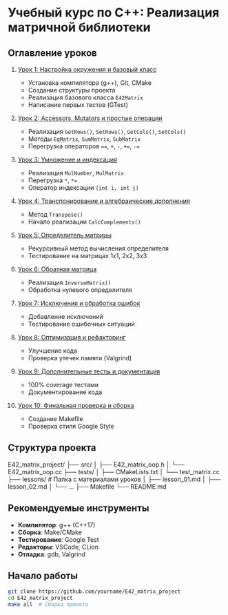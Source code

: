 # Учебный курс по C++: Реализация матричной библиотеки

## Оглавление уроков

1. [Урок 1: Настройка окружения и базовый класс](./lessons/lesson_01.md)
   - Установка компилятора (g++), Git, CMake
   - Создание структуры проекта
   - Реализация базового класса `E42Matrix`
   - Написание первых тестов (GTest)

2. [Урок 2: Accessors, Mutators и простые операции](./lessons/lesson_02.md)
   - Реализация `GetRows()`, `SetRows()`, `GetCols()`, `SetCols()`
   - Методы `EqMatrix`, `SumMatrix`, `SubMatrix`
   - Перегрузка операторов `==`, `+`, `-`, `+=`, `-=`

3. [Урок 3: Умножение и индексация](./lessons/lesson_03.md)
   - Реализация `MulNumber`, `MulMatrix`
   - Перегрузка `*`, `*=`
   - Оператор индексации `(int i, int j)`

4. [Урок 4: Транспонирование и алгебраические дополнения](./lessons/lesson_04.md)
   - Метод `Transpose()`
   - Начало реализации `CalcComplements()`

5. [Урок 5: Определитель матрицы](./lessons/lesson_05.md)
   - Рекурсивный метод вычисления определителя
   - Тестирование на матрицах 1x1, 2x2, 3x3

6. [Урок 6: Обратная матрица](./lessons/lesson_06.md)
   - Реализация `InverseMatrix()`
   - Обработка нулевого определителя

7. [Урок 7: Исключения и обработка ошибок](./lessons/lesson_07.md)
   - Добавление исключений
   - Тестирование ошибочных ситуаций

8. [Урок 8: Оптимизация и рефакторинг](./lessons/lesson_08.md)
   - Улучшение кода
   - Проверка утечек памяти (Valgrind)

9. [Урок 9: Дополнительные тесты и документация](./lessons/lesson_09.md)
   - 100% coverage тестами
   - Документирование кода

10. [Урок 10: Финальная проверка и сборка](./lessons/lesson_10.md)
    - Создание Makefile
    - Проверка стиля Google Style

## Структура проекта
E42_matrix_project/
├── src/
│   ├── E42_matrix_oop.h
│   └── E42_matrix_oop.cc
├── tests/
│   ├── CMakeLists.txt
│   └── test_matrix.cc
├── lessons/          # Папка с материалами уроков
│   ├── lesson_01.md
│   ├── lesson_02.md
│   └── ...
├── Makefile
└── README.md

## Рекомендуемые инструменты
- **Компилятор**: g++ (C++17)
- **Сборка**: Make/CMake
- **Тестирование**: Google Test
- **Редакторы**: VSCode, CLion
- **Отладка**: gdb, Valgrind

## Начало работы
```bash
git clone https://github.com/yourname/E42_matrix_project
cd E42_matrix_project
make all  # Сборка проекта
```
